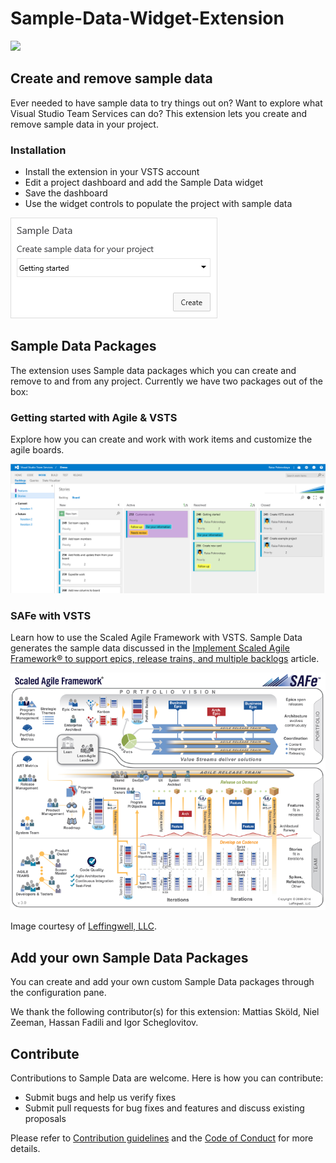 # Sample-Data-Widget-Extension

![](https://almrangers.visualstudio.com/_apis/public/build/definitions/7f3cfb9a-d1cb-4e66-9d36-1af87b906fe9/152/badge)

## Create and remove sample data 

Ever needed to have sample data to try things out on? Want to explore what Visual Studio Team Services can do? This extension lets you create and remove sample data in your project.

### Installation
* Install the extension in your VSTS account
* Edit a project dashboard and add the Sample Data widget
* Save the dashboard
* Use the widget controls to populate the project with sample data

![](src/SampleData/img/SampleDataWidget.png)
 
## Sample Data Packages
The extension uses Sample data packages which you can create and remove to and from any project. 
Currently we have two packages out of the box: 

### Getting started with Agile & VSTS
Explore how you can create and work with work items and customize the agile boards.

![](src/SampleData/img//WIs.png)

### SAFe with VSTS
Learn how to use the Scaled Agile Framework with VSTS. Sample Data generates the sample data discussed in the [Implement Scaled Agile Framework® to support epics, release trains, and multiple backlogs](https://www.visualstudio.com/docs/work/scale/scaled-agile-framework) article.

![](src/SampleData/img//safe-concepts-poster.png)

Image courtesy of [Leffingwell, LLC](http://scaledagileframework.com/).

## Add your own Sample Data Packages ###

You can create and add your own custom Sample Data packages through the configuration pane.

We thank the following contributor(s) for this extension: Mattias Sköld, Niel Zeeman, Hassan Fadili and Igor Scheglovitov.

## Contribute
Contributions to Sample Data are welcome. Here is how you can contribute:  

- Submit bugs and help us verify fixes  
- Submit pull requests for bug fixes and features and discuss existing proposals   

Please refer to [Contribution guidelines](.github/CONTRIBUTING.md) and the [Code of Conduct](.github/COC.md) for more details.
